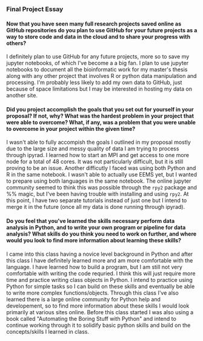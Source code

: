 ### Final Project Essay

#### Now that you have seen many full research projects saved online as GitHub repositories do you plan to use GitHub for your future projects as a way to store code and data in the cloud and to share your progress with others?
I definitely plan to use GitHub for any future projects, more so to save my jupyter notebooks, of which  I've become a a big fan.  I plan to use jupyter notebooks to document all the bioinformatic work for my master's thesis along with any other project that involves R or python data manipulation and processing. I'm probably less likely to add my own data to GitHub, just because of space limitations but I may be interested in hosting my data on another site. 

#### Did you project accomplish the goals that you set out for yourself in your proposal? If not, why? What was the hardest problem in your project that were able to overcome? What, if any, was a problem that you were unable to overcome in your project within the given time?
I wasn't able to fully accompish the goals I outlined in my proposal mostly due to the large size and messy quality of data I am trying to process through ipyrad. I learned how to start an MPI and get access to one more node for a total of 48 cores. It was not particularly difficult, but it is still proving to be an issue. Another difficutly I faced was using both Python and R in the same notebook. I wasn't able to actually use EEMS yet, but I wanted to prepare using both languages in the same notebook. The online jupyter community seemed to think this was possible through the `rpy2` package and %% magic, but I've been having trouble with installing and using `rpy2`. At this point, I have two separate tutorials instead of just one but I intend to merge it in the future (once all my data is done running through ipyrad). 

#### Do you feel that you've learned the skills necessary perform data analysis in Python, and to write your own program or pipeline for data analysis? What skills do you think you need to work on further, and where would you look to find more information about learning these skills?
I came into this class having a novice level background in Python and after this class I have definitely learned more and am more comfortable with the language. I have learned how to build a program, but I am still not very comfortable with writing the code requried. I think this will just require more time and practice writing class objects in Python. I intend to practice using Python for simple tasks so I can build on these skills and eventually be able to write more complex functions/objects. Through this class I've also learned there is a large online community for Python help and developement, so to find more information about these skills I would look primarily at various sites online. Before this class started I was also using a book called "Automating the Boring Stuff with Python" and intend to continue working through it to solidify basic python skills and build on the concepts/skills I learned in class. 